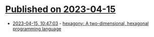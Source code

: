# [Published on 2023-04-15](index.md)

* [2023-04-15, 10:47:03](https://lobste.rs/s/lrxvfi/hexagony_two_dimensional_hexagonal) - [hexagony: A two-dimensional, hexagonal programming language](https://github.com/m-ender/hexagony)

